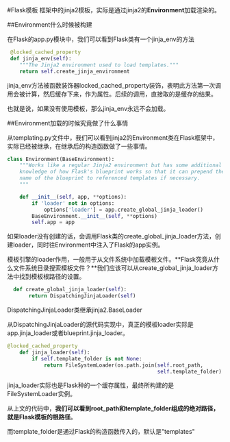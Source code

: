 #Flask模板
框架中的jinja2模板，实际是通过jinja2的**Environment**加载渲染的。

##Environment什么时候被构建

在Flask的app.py模块中，我们可以看到Flask类有一个jinja_env的方法

```python
 @locked_cached_property
 def jinja_env(self):
 	"""The Jinja2 environment used to load templates."""
    return self.create_jinja_environment
```

jinja_env方法被函数装饰器locked\_cached\_property装饰，表明此方法第一次调用会被计算，然后缓存下来，作为属性。后续的调用，直接取的是缓存的结果。

也就是说，如果没有使用模板，那么jinja_env永远不会加载。

##Environment加载的时候究竟做了什么事情

从templating.py文件中，我们可以看到jinja2的Environment类在Flask框架中，实际已经被继承，在继承后的构造函数做了一些事情。

```python
class Environment(BaseEnvironment):
    """Works like a regular Jinja2 environment but has some additional
    knowledge of how Flask's blueprint works so that it can prepend the
    name of the blueprint to referenced templates if necessary.
    """

    def __init__(self, app, **options):
        if 'loader' not in options:
            options['loader'] = app.create_global_jinja_loader()
        BaseEnvironment.__init__(self, **options)
        self.app = app
```

如果loader没有创建的话，会调用Flask类的create_global_jinja_loader方法，创建loader，同时往Environment中注入了Flask的app实例。

模板引擎的loader作用，一般用于从文件系统中加载模板文件。**Flask究竟从什么文件系统目录搜索模板文件？**我们应该可以从create\_global\_jinja\_loader方法中找到模板根路径的设置。

```python
  def create_global_jinja_loader(self):
       return DispatchingJinjaLoader(self)
```

DispatchingJinjaLoader类继承jinja2.BaseLoader

从DispatchingJinjaLoader的源代码实现中，真正的模板loader实际是app.jinja\_loader或者blueprint.jinja\_loader。

```python
@locked_cached_property
    def jinja_loader(self):
        if self.template_folder is not None:
            return FileSystemLoader(os.path.join(self.root_path,
                                                 self.template_folder)
```

jinja\_loader实际也是Flask种的一个缓存属性，最终所构建的是FileSystemLoader实例。

从上文的代码中，**我们可以看到root\_path和template\_folder组成的绝对路径，就是Flask模板的根路径**。

而template\_folder是通过Flask的构造函数传入的，默认是"templates"



